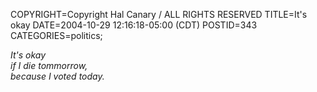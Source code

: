 COPYRIGHT=Copyright Hal Canary / ALL RIGHTS RESERVED
TITLE=It's okay
DATE=2004-10-29 12:16:18-05:00 (CDT)
POSTID=343
CATEGORIES=politics;

_It's okay  
if I die tommorrow,  
because I voted today._
